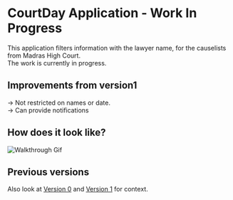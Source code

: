 # CourtDay Application - Work In Progress

This application filters information with the lawyer name, for the causelists from Madras High Court.\
The work is currently in progress.

## Improvements from version1
-> Not restricted on names or date.\
-> Can provide notifications

## How does it look like?
![Walkthrough Gif](app/gifs/walkthrough.gif)


## Previous versions
Also look at [Version 0](https://github.com/kirank215/courtv0) and [Version 1](https://github.com/kirank215/courtv1) for context.
